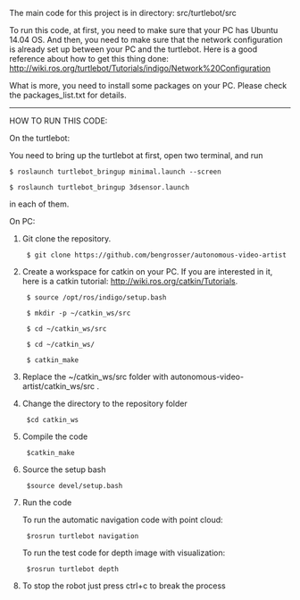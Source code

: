 The main code for this project is in directory: src/turtlebot/src

To run this code, at first, you need to make sure that your PC has Ubuntu 14.04 OS. And then, you need to make sure that the network configuration is already set up between your PC and the turtlebot.
Here is a good reference about how to get this thing done: http://wiki.ros.org/turtlebot/Tutorials/indigo/Network%20Configuration

What is more, you need to install some packages on your PC. Please check the packages_list.txt for details.



-------------------------------------

HOW TO RUN THIS CODE:

On the turtlebot:

You need to bring up the turtlebot at first, open two terminal, and run

    $ roslaunch turtlebot_bringup minimal.launch --screen

    $ roslaunch turtlebot_bringup 3dsensor.launch

in each of them.

On PC:

1. Git clone the repository. 

        $ git clone https://github.com/bengrosser/autonomous-video-artist

2. Create a workspace for catkin on your PC. If you are interested in it, here is a catkin tutorial: http://wiki.ros.org/catkin/Tutorials.

        $ source /opt/ros/indigo/setup.bash

        $ mkdir -p ~/catkin_ws/src

        $ cd ~/catkin_ws/src

        $ cd ~/catkin_ws/

        $ catkin_make

3. Replace the ~/catkin_ws/src folder with autonomous-video-artist/catkin_ws/src .

4. Change the directory to the repository folder

        $cd catkin_ws

5. Compile the code

        $catkin_make

6. Source the setup bash

        $source devel/setup.bash

7. Run the code

    To run the automatic navigation code with point cloud:
    
        $rosrun turtlebot navigation

    To run the test code for depth image with visualization:

        $rosrun turtlebot depth

8. To stop the robot just press ctrl+c to break the process


